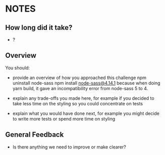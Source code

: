 # NOTES

## How long did it take?

- ?

## Overview

You should:

- provide an overview of how you approached this challenge
npm uninstall node-sass
npm install node-sass@4.14.1
because when doing yarn build, it gave an incompatibility error from node-sass 5 to 4.



- explain any trade-offs you made here, for example if you decided to take less time on the styling so you could concentrate on tests
- explain what you would have done next, for example you might decide to write more tests or spend more time on styling

## General Feedback

- Is there anything we need to improve or make clearer?
